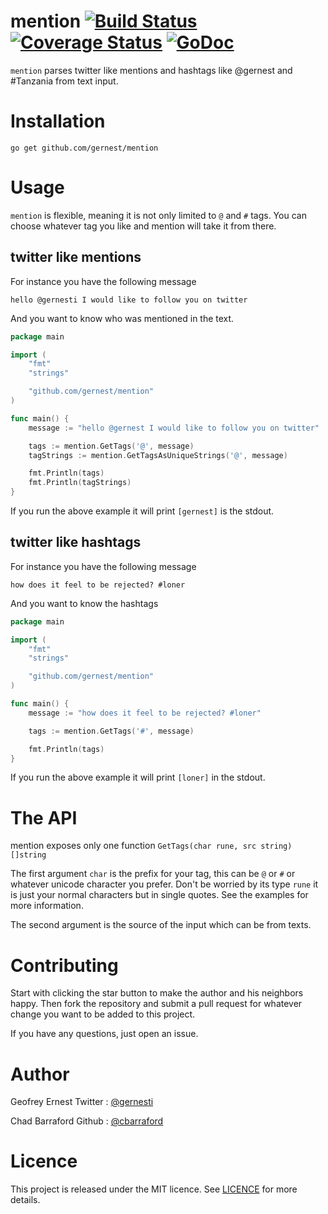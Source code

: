 # mention [![Build Status](https://travis-ci.org/gernest/mention.svg)](https://travis-ci.org/gernest/mention) [![Coverage Status](https://coveralls.io/repos/gernest/mention/badge.svg?branch=master&service=github)](https://coveralls.io/github/gernest/mention?branch=master) [![GoDoc](https://godoc.org/github.com/gernest/mention?status.svg)](https://godoc.org/github.com/gernest/mention)

`mention` parses twitter like mentions and hashtags like @gernest and #Tanzania from text input.

# Installation

	go get github.com/gernest/mention
	

# Usage

`mention` is flexible, meaning it is not only limited to `@` and `#` tags. You can choose whatever tag you like and mention will take it from there.

## twitter like mentions

For instance you have the following message

```
hello @gernesti I would like to follow you on twitter
```

And you want to know who was mentioned in the text.

```go
package main

import (
	"fmt"
	"strings"

	"github.com/gernest/mention"
)

func main() {
	message := "hello @gernest I would like to follow you on twitter"

	tags := mention.GetTags('@', message)
	tagStrings := mention.GetTagsAsUniqueStrings('@', message)

	fmt.Println(tags)
	fmt.Println(tagStrings)
}
```

If you run the above example it will print `[gernest]` is the stdout.

## twitter like hashtags

For instance you have the following message

```
how does it feel to be rejected? #loner
```

And you want to know the hashtags

```go
package main

import (
	"fmt"
	"strings"

	"github.com/gernest/mention"
)

func main() {
	message := "how does it feel to be rejected? #loner"

	tags := mention.GetTags('#', message)

	fmt.Println(tags)
}
```

If you run the above example it will print `[loner]` in the stdout.

# The API
mention exposes only one function `GetTags(char rune, src string) []string`

The first argument `char` is the prefix for your tag, this can be `@` or `#` or whatever unicode character you prefer. Don't be worried by its type `rune` it is just your normal characters but in single quotes. See the examples for more information.

The second argument is the source of the input which can be from texts.

# Contributing

Start with clicking the star button to make the author and his neighbors happy. Then fork the repository and submit a pull request for whatever change you want to be added to this project.

If you have any questions, just open an issue.

# Author
Geofrey Ernest
Twitter  : [@gernesti](https://twitter.com/gernesti)

Chad Barraford
Github  : [@cbarraford](https://github.com/cbarraford)


# Licence

This project is released under the MIT licence. See [LICENCE](LICENCE) for more details.
